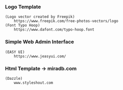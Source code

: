 ### Logo Template
    (Logo vector created by Freepik) 
        https://www.freepik.com/free-photos-vectors/logo
    (Font Typo Hoop)
        https://www.dafont.com/typo-hoop.font
### Simple Web Admin Interface 
    (EASY UI) 
        https://www.jeasyui.com/
### Html Template -> miradb.com
    (Dazzle)
        www.styleshout.com
